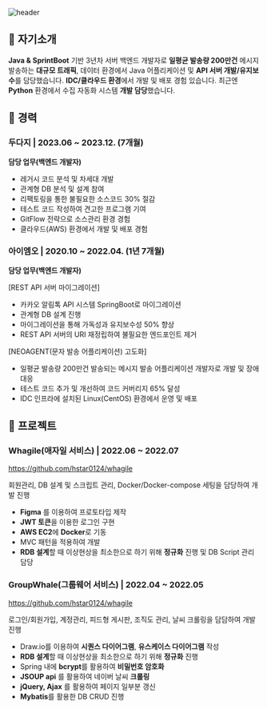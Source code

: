 ![header](https://capsule-render.vercel.app/api?type=Waving&section=header&height=300&text=HStar0124&fontAlignX=50&fontAlignY=45&color=gradient&fontSize=100&fontColor=ffffff&desc=It's%20My%20GitHub)

<!--
**hstar0124/hstar0124** is a ✨ _special_ ✨ repository because its `README.md` (this file) appears on your GitHub profile.

Here are some ideas to get you started:

- 🔭 I’m currently working on ...
- 🌱 I’m currently learning ...
- 👯 I’m looking to collaborate on ...
- 🤔 I’m looking for help with ...
- 💬 Ask me about ...
- 📫 How to reach me: ...
- 😄 Pronouns: ...
- ⚡ Fun fact: ...
-->

## 💬 자기소개

**Java & SprintBoot** 기반 3년차 서버 백엔드 개발자로 **일평균 발송량 200만건** 메시지 발송하는 
**대규모 트래픽**, 데이터 환경에서 Java 어플리케이션 및 **API 서버 개발/유지보수**를 담당했습니다. 
**IDC/클라우드 환경**에서 개발 및 배포 경험 있습니다. 최근엔 **Python** 환경에서 수집 자동화 시스템 **개발 담당**했습니다.

## 👯 경력

### 두다지 | 2023.06 ~ 2023.12. (7개월)

**담당 업무(백엔드 개발자)**

- 레거시 코드 분석 및 차세대 개발
- 관계형 DB 분석 및 설계 참여
- 리팩토링을 통한 불필요한 소스코드 30% 절감
- 테스트 코드 작성하여 견고한 프로그램 기여
- GitFlow 전략으로 소스관리 환경 경험
- 클라우드(AWS) 환경에서 개발 및 배포 경험

### 아이엠오 | 2020.10 ~ 2022.04. (1년 7개월)

**담당 업무(백엔드 개발자)**

[REST API 서버 마이그레이션]
- 카카오 알림톡 API 시스템 SpringBoot로 마이그레이션
- 관계형 DB 설계 진행
- 마이그레이션을 통해 가독성과 유지보수성 50% 향상
- REST API 서버의 URI 재정립하여 불필요한 엔드포인트 제거

[NEOAGENT(문자 발송 어플리케이션) 고도화]
- 일평균 발송량 200만건 발송되는 메시지 발송 어플리케이션 개발자로 개발 및 장애대응
- 테스트 코드 추가 및 개선하여 코드 커버리지 65% 달성
- IDC 인프라에 설치된 Linux(CentOS) 환경에서 운영 및 배포

## 🌱 프로젝트

### Whagile(애자일 서비스) | 2022.06 ~ 2022.07
https://github.com/hstar0124/whagile

회원관리, DB 설계 및 스크립트 관리, Docker/Docker-compose 세팅을 담당하여 개발 진행
- **Figma** 를 이용하여 프로토타입 제작
- **JWT 토큰**을 이용한 로그인 구현
- **AWS EC2**에 **Docker**로 기동
- MVC 패턴을 적용하여 개발
- **RDB 설계**할 때 이상현상을 최소한으로 하기 위해 **정규화** 진행 및 DB Script 관리 담당

### GroupWhale(그룹웨어 서비스) | 2022.04 ~ 2022.05
https://github.com/hstar0124/whagile

로그인/회원가입, 계정관리, 피드형 게시판, 조직도 관리, 날씨 크롤링을 담담하여 개발 진행
- Draw.io를 이용하여 **시퀀스 다이어그램**, **유스케이스 다이어그램** 작성
- **RDB 설계**할 때 이상현상을 최소한으로 하기 위해 **정규화** 진행
- Spring 내에 **bcrypt**를 활용하여 **비밀번호 암호화**
- **JSOUP api** 를 활용하여 네이버 날씨 **크롤링**
- **jQuery, Ajax** 를 활용하여 페이지 일부분 갱신
- **Mybatis**를 활용한 DB CRUD 진행
